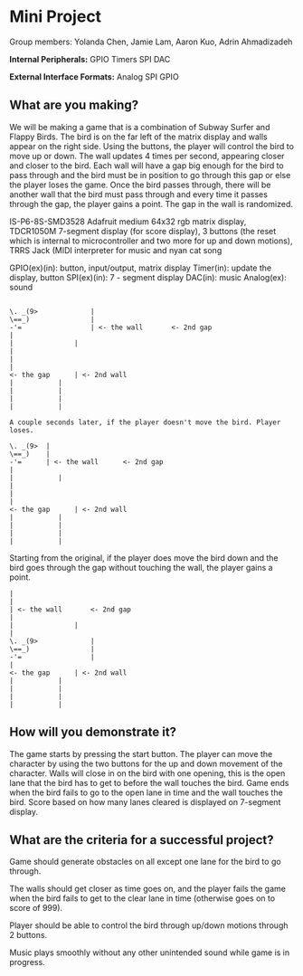# Mini Project
Group members: Yolanda Chen, Jamie Lam, Aaron Kuo, Adrin Ahmadizadeh

**Internal Peripherals:**  GPIO Timers SPI DAC

**External Interface Formats:**  Analog SPI GPIO

## What are you making?
We will be making a game that is a combination of Subway Surfer and Flappy
Birds. The bird is on the far left of the matrix display and walls appear on
the right side. Using the buttons, the player will control the bird to move up
or down. The wall updates 4 times per second, appearing closer and closer to
the bird. Each wall will have a gap big enough for the bird to pass through and
the bird must be in position to go through this gap or else the player loses
the game. Once the bird passes through, there will be another wall that the
bird must pass through and every time it passes through the gap, the player
gains a point. The gap in the wall is randomized.

IS-P6-8S-SMD3528 Adafruit medium 64x32 rgb matrix display, TDCR1050M 7-segment
display (for score display), 3 buttons (the reset which is internal to
microcontroller and two more for up and down motions), TRRS Jack (MIDI
interpreter for music and nyan cat song

GPIO(ex)(in): button, input/output, matrix display
Timer(in): update the display, button
SPI(ex)(in): 7 - segment display
DAC(in): music
Analog(ex): sound
```

\. _(9>  			|
\==_)  				|
-'=  				| <- the wall		<- 2nd gap
|
|				|
|
|
|
<- the gap		| <- 2nd wall
|			|
|			|
|			|
|			|

A couple seconds later, if the player doesn't move the bird. Player loses.

\. _(9>  |
\==_)  	 |
-'=  	 | <- the wall		<- 2nd gap
|
|			|
|
|
|
<- the gap		| <- 2nd wall
|			|
|			|
|			|
|			|
```
Starting from the original, if the player does move the bird down and the bird
goes through the gap without touching the wall, the player gains a point.
```
|
|
| <- the wall		<- 2nd gap
|
|				|
|
\. _(9>  			|
\==_)  				|
-'=  				|
|
<- the gap		| <- 2nd wall
|			|
|			|
|			|
|			|
```
## How will you demonstrate it?
The game starts by pressing the start button. The player can move the character
by using the two buttons for the up and down movement of the character. Walls
will close in on the bird with one opening, this is the
open lane that the bird has to get to before the wall touches the bird. Game
ends when the bird fails to go to the open lane in time and the wall touches
the bird. Score based on how many lanes cleared is displayed on 7-segment
display.

## What are the criteria for a successful project?
Game should generate obstacles on all except one lane for the bird to go
through.

The walls should get closer as time goes on, and the player fails the game
when the bird fails to get to the clear lane in time (otherwise goes on to
score of 999).

Player should be able to control the bird through up/down motions through 2
buttons.

Music plays smoothly without any other unintended sound while game is in
progress.
